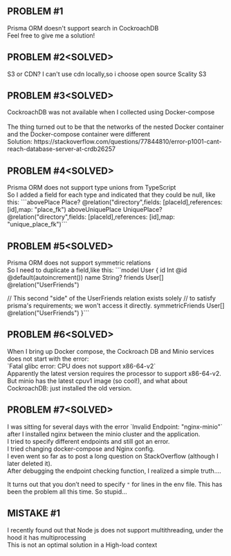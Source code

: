 <h2>PROBLEM #1</h2>
Prisma ORM doesn't support search in CockroachDB<br>
Feel free to give me a solution!<br>

<h2>PROBLEM #2&lt;SOLVED&gt;</h2>
S3 or CDN? I can't use cdn locally,so i choose open source Scality S3 <br>
<h2>PROBLEM #3&lt;SOLVED&gt;</h2>
CockroachDB was not available when I collected using Docker-compose<br><br>
The thing turned out to be that the networks of the nested Docker container and the Docker-compose container were different
<br>
Solution:
https://stackoverflow.com/questions/77844810/error-p1001-cant-reach-database-server-at-crdb26257


<h2>PROBLEM #4&lt;SOLVED&gt;</h2>
Prisma ORM does not support type unions from TypeScript<br>
So I added a field for each type and indicated that they could be null, like this:
```abovePlace Place? @relation("directory",fields: [placeId],references: [id],map: "place_fk")
  aboveUniquePlace UniquePlace? @relation("directory",fields: [placeId],references: [id],map: "unique_place_fk")```

 <h2>PROBLEM #5&lt;SOLVED&gt;</h2>
Prisma ORM does not support symmetric relations<br>
So I need to duplicate a field,like this:
```model User {
  id         Int       @id @default(autoincrement())
  name       String?
  friends    User[]    @relation("UserFriends")

  // This second "side" of the UserFriends relation exists solely 
  // to satisfy prisma's requirements; we won't access it directly.
  symmetricFriends  User[] @relation("UserFriends")
}```

<h2>PROBLEM #6&lt;SOLVED&gt;</h2>
When I bring up Docker compose, the Cockroach DB and Minio services does not start with the error:<br>
`Fatal glibc error: CPU does not support x86-64-v2`
<br>
 Apparently the latest version requires the processor to support x86-64-v2. But minio has the latest cpuv1 image (so cool!), and what about CockroachDB: just installed the old version.
<h2>PROBLEM #7&lt;SOLVED&gt;</h2>
I was sitting for several days with the error `Invalid Endpoint: "nginx-minio"` after I installed nginx between the minio cluster and the application.<br>
I tried to specify different endpoints and still got an error.<br>
I tried changing docker-compose and Nginx config.<br>
I even went so far as to post a long question on StackOverflow (although I later deleted it). <br>
After debugging the endpoint checking function, I realized a simple truth....<br>

It turns out that you don’t need to specify `"` for lines in the env file. This has been the problem all this time. So stupid...

<h2>MISTAKE #1</h2>
I recently found out that Node js does not support multithreading, under the hood it has multiprocessing<br>
This is not an optimal solution in a High-load context